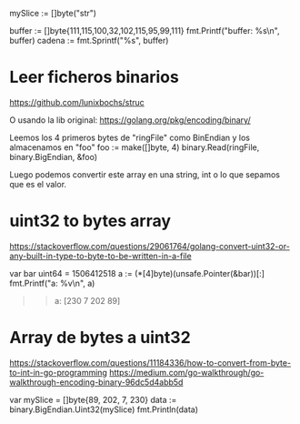 mySlice := []byte("str")


buffer := []byte{111,115,100,32,102,115,95,99,111}
fmt.Printf("buffer: %s\n", buffer)
cadena := fmt.Sprintf("%s", buffer)


# Leer ficheros binarios
https://github.com/lunixbochs/struc

O usando la lib original:
https://golang.org/pkg/encoding/binary/

Leemos los 4 primeros bytes de "ringFile" como BinEndian y los almacenamos en "foo"
foo := make([]byte, 4)
binary.Read(ringFile, binary.BigEndian, &foo)

Luego podemos convertir este array en una string, int o lo que sepamos que es el valor.



# uint32 to bytes array
https://stackoverflow.com/questions/29061764/golang-convert-uint32-or-any-built-in-type-to-byte-to-be-written-in-a-file

var bar uint64 = 1506412518
a := (*[4]byte)(unsafe.Pointer(&bar))[:]
fmt.Printf("a: %v\n", a)
>> a: [230 7 202 89]



# Array de bytes a uint32
https://stackoverflow.com/questions/11184336/how-to-convert-from-byte-to-int-in-go-programming
https://medium.com/go-walkthrough/go-walkthrough-encoding-binary-96dc5d4abb5d

var mySlice = []byte{89, 202, 7, 230}
data := binary.BigEndian.Uint32(mySlice)
fmt.Println(data)
